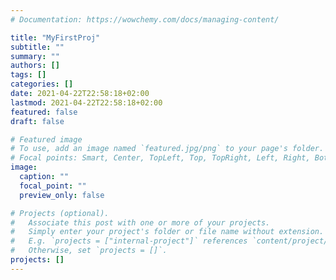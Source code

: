 ```yaml
---
# Documentation: https://wowchemy.com/docs/managing-content/

title: "MyFirstProj"
subtitle: ""
summary: ""
authors: []
tags: []
categories: []
date: 2021-04-22T22:58:18+02:00
lastmod: 2021-04-22T22:58:18+02:00
featured: false
draft: false

# Featured image
# To use, add an image named `featured.jpg/png` to your page's folder.
# Focal points: Smart, Center, TopLeft, Top, TopRight, Left, Right, BottomLeft, Bottom, BottomRight.
image:
  caption: ""
  focal_point: ""
  preview_only: false

# Projects (optional).
#   Associate this post with one or more of your projects.
#   Simply enter your project's folder or file name without extension.
#   E.g. `projects = ["internal-project"]` references `content/project/deep-learning/index.md`.
#   Otherwise, set `projects = []`.
projects: []
---
```


